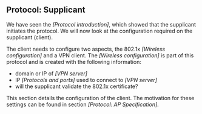 ## Protocol: Supplicant

We have seen the *[Protocol introduction]*,
which showed that the supplicant initiates the protocol.
We will now look at the configuration required on the supplicant (client).

The client needs to configure two aspects,
the 802.1x *[Wireless configuration]*
and a VPN client.
The *[Wireless configuration]* is part of this protocol
and is created with the following information:

- domain or IP of *[VPN server]*
- IP *[Protocols and ports]* used to connect to *[VPN server]*
- will the supplicant validate the 802.1x certificate?

This section details the configuration of the client.
The motivation for these settings can be found in section *[Protocol: AP Specification]*.
